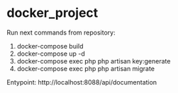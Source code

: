 # docker_project
Run next commands from repository:

1) docker-compose build
2) docker-compose up -d
3) docker-compose exec php php artisan key:generate
4) docker-compose exec php php artisan migrate

Entypoint: http://localhost:8088/api/documentation
